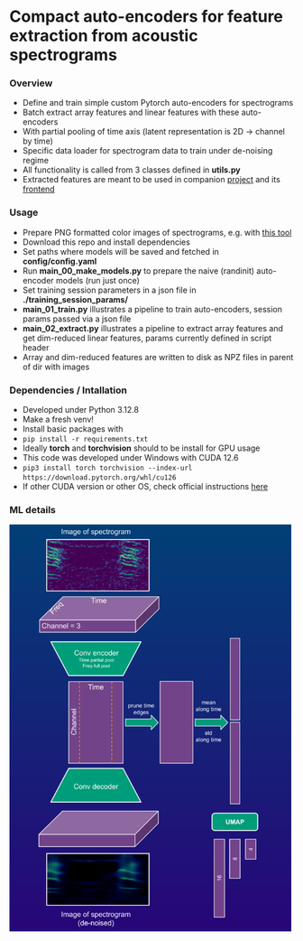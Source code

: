 # Compact auto-encoders for feature extraction from acoustic spectrograms  

### Overview
* Define and train simple custom Pytorch auto-encoders for spectrograms
* Batch extract array features and linear features with these auto-encoders
* With partial pooling of time axis (latent representation is 2D -> channel by time)
* Specific data loader for spectrogram data to train under de-noising regime
* All functionality is called from 3 classes defined in **utils.py**
* Extracted features are meant to be used in companion [project](https://github.com/sergezaugg/spectrogram_image_clustering) and its [frontend](https://spectrogram-image-clustering.streamlit.app/)

### Usage 
* Prepare PNG formatted color images of spectrograms, e.g. with [this tool](https://github.com/sergezaugg/xeno_canto_organizer)
* Download this repo and install dependencies
* Set paths where models will be saved and fetched in **config/config.yaml**
* Run **main_00_make_models.py** to prepare the naive (randinit) auto-encoder models (run just once)
* Set training session parameters in a json file in **./training_session_params/**
* **main_01_train.py** illustrates a pipeline to train auto-encoders, session params passed via a json file
* **main_02_extract.py** illustrates a pipeline to extract array features and get dim-reduced linear features, params currently defined in script header
* Array and dim-reduced features are written to disk as NPZ files in parent of dir with images

### Dependencies / Intallation
* Developed under Python 3.12.8
* Make a fresh venv!
* Install basic packages with
* ```pip install -r requirements.txt```
* Ideally **torch** and **torchvision** should to be install for GPU usage
* This code was developed under Windows with CUDA 12.6 
* ```pip3 install torch torchvision --index-url https://download.pytorch.org/whl/cu126```
* If other CUDA version or other OS, check official instructions [here](https://pytorch.org/get-started/locally)

### ML details
<img src="pics/flow_chart_01.png" alt="Example image" width="500"/>


